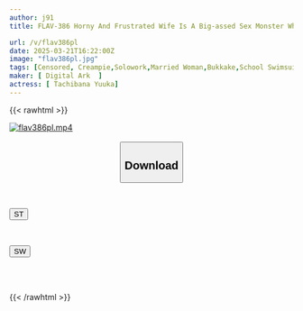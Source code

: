 ```yaml
---
author: j91
title: FLAV-386 Horny And Frustrated Wife Is A Big-assed Sex Monster Who Seduces With A Tight-fitting Competitive Swimsuit, Satomi Mioka

url: /v/flav386pl
date: 2025-03-21T16:22:00Z
image: "flav386pl.jpg"
tags: [Censored, Creampie,Solowork,Married Woman,Bukkake,School Swimsuit,Butt	]
maker: [ Digital Ark  ]
actress: [ Tachibana Yuuka]
---
```



{{< rawhtml >}}

<div class="video" data-videoid="7KJz8qyzWPHAOzb">
    <a href="javascript:;">
        <img src="/v/flav386pl/flav386pl.jpg" width="WIDTH" height="HEIGHT" alt="flav386pl.mp4" loading="lazy">
    </a>
</div>

<script type="text/javascript" src="https://j91.asia/asset/on-demand-st.js"></script>

<br>
  <link rel="stylesheet" href="https://j91.asia/asset/bs5.css">
  
  <center>
  <button class="btn btn-primary" type="button" data-bs-toggle="collapse" data-bs-target=".multi-collapse" aria-expanded="false" aria-controls="multiCollapseExample1 multiCollapseExample2"><h2>Download</h2></button></center>
</p>
<div class="row">
  <div class="col">
    <div class="collapse multi-collapse" id="multiCollapseExample1">
      <div class="card card-body">
	      	      <br>
<div class="buttons">  
<p><a href="/v/flav386pl/st.html" target="_blank"><button class="btn-hover color-3"><i class="fa fa-download"></i> ST</button></a></p></div>
    </div>
  </div>
</div>
  <div class="col">
    <div class="collapse multi-collapse" id="multiCollapseExample2">
      <div class="card card-body">
	      <br>
<div class="buttons">
<p><a href="/v/flav386pl/sw.html" target="_blank"><button class="btn-hover color-2"><i class="fa fa-download"></i> SW</button></a></p></div>
<br><br>
      </div>
    </div>
  </div>
</div>

{{< /rawhtml >}}
